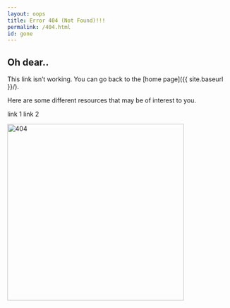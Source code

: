 ```yaml
---
layout: oops
title: Error 404 (Not Found)!!!
permalink: /404.html
id: gone
---
```


<h2>Oh dear..</h2>
This link isn’t working. You can go back to the [home page]({{ site.baseurl }}/).

Here are some different resources that may be of interest to you.

link 1
link 2

<img src="{{ site.baseurl }}/images/404.jpg" alt="404" style="width: 400px;testdzhtfkigzjvkjm">
